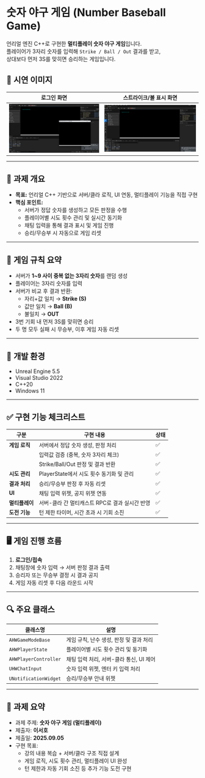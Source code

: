 
# 숫자 야구 게임 (Number Baseball Game)

언리얼 엔진 C++로 구현한 **멀티플레이 숫자 야구 게임**입니다.  
플레이어가 3자리 숫자를 입력해 `Strike / Ball / Out` 결과를 받고,  
상대보다 먼저 3S를 맞히면 승리하는 게임입니다.
## 🎥 시연 이미지

| 로그인 화면 | 스트라이크/볼 표시 화면 |
|-------------|----------------------|
| ![alt text](<./SreenShots/스크린샷 2025-09-01 173446.png>) | ![alt text](<./SreenShots/스크린샷 2025-09-01 173517.png>)|



---

## 🧾 과제 개요

- **목표:** 언리얼 C++ 기반으로 서버/클라 로직, UI 연동, 멀티플레이 기능을 직접 구현
- **핵심 포인트:**
  - 서버가 정답 숫자를 생성하고 모든 판정을 수행
  - 플레이어별 시도 횟수 관리 및 실시간 동기화
  - 채팅 입력을 통해 결과 표시 및 게임 진행
  - 승리/무승부 시 자동으로 게임 리셋

---

## 🧩 게임 규칙 요약

- 서버가 **1~9 사이 중복 없는 3자리 숫자**를 랜덤 생성
- 플레이어는 3자리 숫자를 입력
- 서버가 비교 후 결과 반환:
  - 자리+값 일치 → **Strike (S)**
  - 값만 일치 → **Ball (B)**
  - 불일치 → **OUT**
- 3번 기회 내 먼저 3S를 맞히면 승리
- 두 명 모두 실패 시 무승부, 이후 게임 자동 리셋

---

## 🔧 개발 환경

- Unreal Engine 5.5  
- Visual Studio 2022  
- C++20  
- Windows 11  

---

## ✅ 구현 기능 체크리스트

| 구분          | 구현 내용                                     | 상태 |
|---------------|---------------------------------------------|------|
| **게임 로직** | 서버에서 정답 숫자 생성, 판정 처리            | ✅   |
|               | 입력값 검증 (중복, 숫자 3자리 체크)           | ✅   |
|               | Strike/Ball/Out 판정 및 결과 반환             | ✅   |
| **시도 관리** | PlayerState에서 시도 횟수 동기화 및 관리      | ✅   |
| **결과 처리** | 승리/무승부 판정 후 자동 리셋                | ✅   |
| **UI**        | 채팅 입력 위젯, 공지 위젯 연동                | ✅   |
| **멀티플레이**| 서버-클라 간 멀티캐스트 RPC로 결과 실시간 반영 | ✅   |
| **도전 기능** | 턴 제한 타이머, 시간 초과 시 기회 소진        | ✅   |

---

## 🖥️ 게임 진행 흐름

1. **로그인/접속**  
2. 채팅창에 숫자 입력 → 서버 판정 결과 출력  
3. 승리자 또는 무승부 결정 시 결과 공지  
4. 게임 자동 리셋 후 다음 라운드 시작

---

## 🔍 주요 클래스

| 클래스명                | 설명 |
|------------------------|------|
| `AHWGameModeBase`      | 게임 규칙, 난수 생성, 판정 및 결과 처리 |
| `AHWPlayerState`       | 플레이어별 시도 횟수 관리 및 동기화 |
| `AHWPlayerController`  | 채팅 입력 처리, 서버-클라 통신, UI 제어 |
| `UHWChatInput`         | 숫자 입력 위젯, 엔터 키 입력 처리 |
| `UNotificationWidget`  | 승리/무승부 안내 위젯 |

---

## 📜 과제 요약

- 과제 주제: **숫자 야구 게임 (멀티플레이)**
- 제출자: **이서호**
- 제출일: **2025.09.05**
- 구현 목표:  
  - 강의 내용 복습 + 서버/클라 구조 직접 설계
  - 게임 로직, 시도 횟수 관리, 멀티플레이 UI 완성
  - 턴 제한과 자동 기회 소진 등 추가 기능 도전 구현